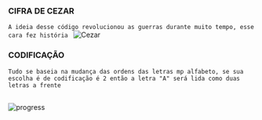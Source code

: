 ### CIFRA DE CEZAR
`A ideia desse código revolucionou as guerras durante muito tempo, esse cara fez história `
 ![ Cezar](imagem)


### CODIFICAÇÃO
`Tudo se baseia na mudança das ordens das letras mp alfabeto, se sua escolha é de codificação é 2 então a letra "A" será lida como duas letras a frente`

##
![progress](https://progress-bar.dev/48/ "progresso")
